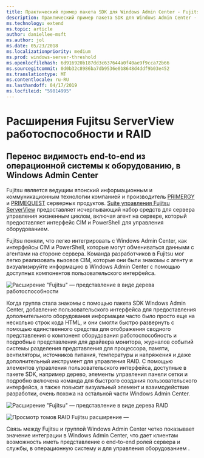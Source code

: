 ```yaml
---
title: Практический пример пакета SDK для Windows Admin Center - Fujitsu
description: Практический пример пакета SDK для Windows Admin Center - Fujitsu
ms.technology: extend
ms.topic: article
author: daniellee-msft
ms.author: jol
ms.date: 05/23/2018
ms.localizationpriority: medium
ms.prod: windows-server-threshold
ms.openlocfilehash: 6d916920b187dd3c637644a0f40ae9f9cca72b66
ms.sourcegitcommit: 0d0b32c8986ba7db9536e0b8648d4ddf9b03e452
ms.translationtype: MT
ms.contentlocale: ru-RU
ms.lasthandoff: 04/17/2019
ms.locfileid: "59814995"
---
```

# <a name="fujitsu-serverview-health-and-raid-extensions"></a>Расширения Fujitsu ServerView работоспособности и RAID

## <a name="bringing-end-to-end-visibility-from-operating-system-to-hardware-into-windows-admin-center"></a>Перенос видимость end-to-end из операционной системы к оборудованию, в Windows Admin Center

Fujitsu является ведущим японский информационным и коммуникационным технологии компанией и производитель [PRIMERGY](http://www.fujitsu.com/fts/products/computing/servers/primergy/) и [PRIMEQUEST](http://www.fujitsu.com/fts/products/computing/servers/mission-critical/) серверных продуктов. [Suite управления Fujitsu ServerView](http://www.fujitsu.com/fts/products/computing/servers/primergy/management/) предоставляет исчерпывающий набор средств для сервера управления жизненным циклом, включая агент на сервере, который предоставляет интерфейс CIM и PowerShell для управления оборудованием.

Fujitsu поняли, что легко интегрировать с Windows Admin Center, как интерфейсы CIM и PowerShell, которые могут обмениваться данными с агентами на стороне сервера. Команда разработчиков в Fujitsu мог легко реализовать вызовов CIM, которые они были знакомы с агенту и визуализируйте информацию в Windows Admin Center с помощью доступных компонентов пользовательского интерфейса.

![Расширение "Fujitsu" — представление в виде дерева работоспособности](../../media/extend-case-study-fujitsu/health-tree.png)

Когда группа стала знакомы с помощью пакета SDK Windows Admin Center, добавление пользовательского интерфейса для предоставления дополнительного оборудования информации часто было просто еще на несколько строк кода HTML, и они смогли быстро развернуть с помощью единственного средства для отображения сводного представления о компонент оборудования работоспособность и подробные представления для драйвера монитора, журналов событий системы разделения представления для процессора, памяти, вентиляторы, источников питания, температуры и напряжения и даже дополнительный инструмент для управления RAID. С помощью элементов управления пользовательского интерфейса, доступные в пакете SDK, например дерево, элементы управления панели сетки и подробно включена команда для быстрого создания пользовательского интерфейса, а также повысит визуальный элемент и взаимодействие разработки, очень похожа на остальной части Windows Admin Center.

![Расширение "Fujitsu" — представление в виде дерева RAID](../../media/extend-case-study-fujitsu/raid-tree.png)

![Просмотр томов RAID Fujitsu расширение —](../../media/extend-case-study-fujitsu/raid-volumes.png)

Связь между Fujitsu и группой Windows Admin Center четко показывает значение интеграции в Windows Admin Center, что дает клиентам возможность иметь представление о end-to-end ролей сервера и службы, в операционную систему и для управления оборудованием .
